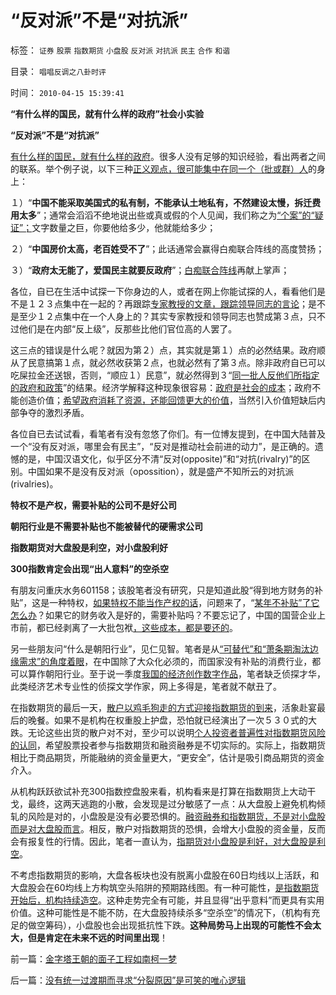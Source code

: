 # “反对派”不是“对抗派”

标签： `证券` `股票` `指数期货` `小盘股` `反对派` `对抗派` `民主` `合作` `和谐` 

目录： `唱唱反调之八卦时评`

时间： `2010-04-15 15:39:41`

**“有什么样的国民，就有什么样的政府”社会小实验**

**“反对派”不是“对抗派”**



[有什么样的国民，就有什么样的政府](../../../2009/12/31/有什么样的文化，就有什么样的国民.md)。很多人没有足够的知识经验，看出两者之间的联系。举个例子说，以下三种[正义观点，很可能集中在同一个（批或群）人](../../../2009/11/14/正义感也可以变得非常可怕.md)的身上：

１）“**中国不能采取美国式的私有制，不能承认土地私有，不然建设太慢，拆迁费用太多**”；通常会滔滔不绝地说出些或真或假的个人见闻，我们称之为[“个案”的“疑证”；](../../../2009/7/10/三脚猫真理艺术.md)文字数量之巨，你要他给多少，他就能给多少；

２）“**中国房价太高，老百姓受不了**”；此话通常会赢得白痴联合阵线的高度赞扬；

３）“**政府太无能了，爱国民主就要反政府**”；[白痴联合阵线](../../../2010/4/14/指数期货创造价值吗？对行情的影响是什么？.md)再献上掌声；

各位，自已在生活中试探一下你身边的人，或者在网上你能试探的人，看看他们是不是１２３点集中在一起的？再跟踪[专家教授的文章，跟踪领导同志的言论](http://blog.sina.com.cn/s/blog_5563a64d0100d3k8.html)；是不是至少１２点集中在一个人身上的？其实专家教授和领导同志也赞成第３点，只不过他们是在内部“反上级”，反那些比他们官位高的人罢了。

这三点的错误是什么呢？就因为第２）点，其实就是第１）点的必然结果。政府顺从了民意搞第１点，就必然收获第２点，也就必然有了第３点。除非政府自已可以吃屎拉金还送银，否则，“顺应１）民意”，就必然得到３“[同一批人反他们所指定的政府和政策](../../../2010/4/13/反政府，就是反民主！.md)”的结果。经济学解释这种现象很容易：[政府是社会的成本](../../../2010/2/26/行政是社会的成本，而腐败是行政的成本.md)；政府不能创造价值；[希望政府消耗了资源，还能回馈更大的价值](../../../2009/1/22/计划经济和市场经济中的生产者角色差异.md)，当然引入价值短缺后内部争夺的激烈矛盾。

各位自已去试试看，看笔者有没有忽悠了你们。有一位博友提到，在中国大陆普及一个“没有反对派，哪里会有民主”，“反对是推动社会前进的动力”，是正确的。遗憾的是，中国汉语文化，似乎区分不清“反对(opposite)”和“对抗(rivalry)”的区别。中国如果不是没有反对派（opossition），就是盛产不知所云的对抗派(rivalries)。

**特权不是产权，需要补贴的公司不是好公司**

**朝阳行业是不需要补贴也不能被替代的硬需求公司**

**指数期货对大盘股是利空，对小盘股利好**

**300指数肯定会出现“出人意料”的空杀空**

有朋友问重庆水务601158；该股笔者没有研究，只是知道此股“得到地方财务的补贴”，这是一种特权，[如果特权不能当作产权的话](../../../2009/7/21/混水便于摸鱼，特权等于产权.md)，问题来了，“[某年不补贴”了它怎么办](../../../2009/8/8/政策是不能卖的，不值钱的国企根本卖不动.md)？如果它的财务收入是好的，需要补贴吗？不要忘记了，中国的国营企业上市前，都已经剥离了一大批包袱[，这些成本，都是要还的](../../../2009/8/12/国企清理三阶段方案和冷处理过程.md)。

另一些朋友问“什么是朝阳行业”，见仁见智。笔者是从[“可替代”和“萧条期淘汰边缘需求”的角度着眼](../../../2010/4/14/指数期货创造价值吗？对行情的影响是什么？.md)，在中国除了大众化必须的，而国家没有补贴的消费行业，都可以算作朝阳行业。至于说一季度[我国的经济创作数字作品](../../../2009/7/16/中国经济增长的数字创作有几许水分.md)，笔者缺乏侦探才华，此类经济艺术专业性的侦探文学作家，网上多得是，笔者就不献丑了。

在指数期货的最后一天，[散户以鸡毛狗走的方式迎接指数期货的到来](../../../2010/4/14/指数期货创造价值吗？对行情的影响是什么？.md)，活象赴宴最后的晚餐。如果不是机构在权重股上护盘，恐怕就已经演出了一次５３０式的大跌。无论这些出货的散户对不对，至少可以说明[个人投资者普遍性对指数期货风险的认同](../../../2010/1/8/融资融券和指数期货是利空.md)，希望股票投者参与指数期货和融资融券是不切实际的。实际上，指数期货相比于商品期货，所能融纳的资金量更大，“更安全”，估计是吸引商品期货的资金介入。

从机构跃跃欲试补充300指数控盘股来看，机构看来是打算在指数期货上大动干戈，最终，这两天逃跑的小散，会发现是过分敏感了一点：从大盘股上避免机构倾轧的风险是对的，小盘股是没有必要恐惧的。[融资融券和指数期货，不是对小盘股而是对大盘股而言](../../../2010/1/11/甲流的历史是这样制造的；指数期货和融资融券利好小盘.md)。相反，散户对指数期货的恐惧，会增大小盘股的资金量，反而会有报复性的行情。因此，笔者一直认为，[指期货对小盘股是利好，对大盘股是利空](../../../2010/1/12/融资融券和指数期货利好大盘股是错觉.md)。

不考虑指数期货的影响，大盘各板块也没有脱离小盘股在60日均线以上活跃，和大盘股会在60均线上方构筑空头陷阱的预期路线图。有一种可能性，[是指数期货开始后，机构持续造空](../../../2007/11/10/禁止基金参与股指期货，让基民为牛市套牢埋单.md)。这种走势完全有可能，并且显得“出乎意料”而更具有实用价值。这种可能性是不能不防，在大盘股持续杀多“空杀空”的情况下，（机构有充足的做空筹码），小盘股也会出现抵抗性下跌。**这种局势马上出现的可能性不会太大，但是肯定在未来不远的时间里出现**！



前一篇：[金字塔王朝的面子工程如南柯一梦](../../../2010/4/14/金字塔王朝的面子工程如南柯一梦.md)

后一篇：[没有统一过渡期而寻求“分裂原因”是可笑的唯心逻辑](../../../2010/4/15/没有统一过渡期而寻求“分裂原因”是可笑的唯心逻辑.md)